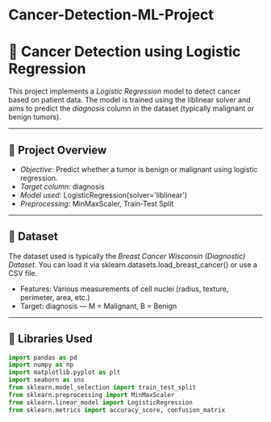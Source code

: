 # Cancer-Detection-ML-Project
# 🧬 Cancer Detection using Logistic Regression

This project implements a *Logistic Regression* model to detect cancer based on patient data. The model is trained using the liblinear solver and aims to predict the *diagnosis* column in the dataset (typically malignant or benign tumors).

---

## 📌 Project Overview

- *Objective*: Predict whether a tumor is benign or malignant using logistic regression.
- *Target column*: diagnosis
- *Model used*: LogisticRegression(solver='liblinear')
- *Preprocessing*: MinMaxScaler, Train-Test Split

---

## 🧪 Dataset

The dataset used is typically the *Breast Cancer Wisconsin (Diagnostic) Dataset*. You can load it via sklearn.datasets.load_breast_cancer() or use a CSV file.

- Features: Various measurements of cell nuclei (radius, texture, perimeter, area, etc.)
- Target: diagnosis — M = Malignant, B = Benign

---

## 🔧 Libraries Used

```python
import pandas as pd
import numpy as np
import matplotlib.pyplot as plt
import seaborn as sns
from sklearn.model_selection import train_test_split
from sklearn.preprocessing import MinMaxScaler
from sklearn.linear_model import LogisticRegression
from sklearn.metrics import accuracy_score, confusion_matrix